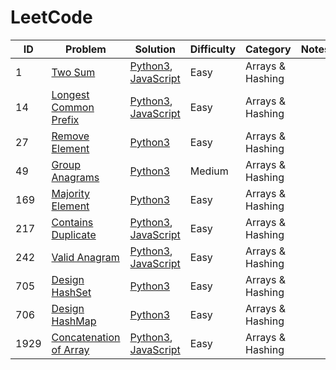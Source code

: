 # LeetCode

| ID   | Problem                                                                         | Solution                                                                                                                                                                                                           | Difficulty | Category         | Notes |
| ---- | ------------------------------------------------------------------------------- | ------------------------------------------------------------------------------------------------------------------------------------------------------------------------------------------------------------------ | ---------- | ---------------- | ----- |
| 1    | [Two Sum](https://leetcode.com/problems/two-sum/)                               | [Python3](https://github.com/shanshkelqeje/leetcode/blob/main/python3/1.two-sum.py), [JavaScript](https://github.com/shanshkelqeje/leetcode/blob/main/javascript/1.two-sum.js)                                     | Easy       | Arrays & Hashing |       |
| 14   | [Longest Common Prefix](https://leetcode.com/problems/longest-common-prefix/)   | [Python3](https://github.com/shanshkelqeje/leetcode/blob/main/python3/14.longest-common-prefix.py), [JavaScript](https://github.com/shanshkelqeje/leetcode/blob/main/javascript/14.longest-common-prefix.js)       | Easy       | Arrays & Hashing |       |
| 27   | [Remove Element](https://leetcode.com/problems/remove-element/)                 | [Python3](https://github.com/shanshkelqeje/leetcode/blob/main/python3/27.remove-element.py)                                                                                                                        | Easy       | Arrays & Hashing |       |
| 49   | [Group Anagrams](https://leetcode.com/problems/group-anagrams/)                 | [Python3](https://github.com/shanshkelqeje/leetcode/blob/main/python3/49.group-anagrams.py)                                                                                                                        | Medium     | Arrays & Hashing |       |
| 169  | [Majority Element](https://leetcode.com/problems/majority-element/)             | [Python3](https://github.com/shanshkelqeje/leetcode/blob/main/python3\169.majority-element.py)                                                                                                                     | Easy       | Arrays & Hashing |       |
| 217  | [Contains Duplicate](https://leetcode.com/problems/contains-duplicate/)         | [Python3](https://github.com/shanshkelqeje/leetcode/blob/main/python3/217.contains-duplicate.py), [JavaScript](https://github.com/shanshkelqeje/leetcode/blob/main/javascript/217.contains-duplicate.js)           | Easy       | Arrays & Hashing |       |
| 242  | [Valid Anagram](https://leetcode.com/problems/valid-anagram/)                   | [Python3](https://github.com/shanshkelqeje/leetcode/blob/main/python3/242.valid-anagram.py), [JavaScript](https://github.com/shanshkelqeje/leetcode/blob/main/javascript/242.valid-anagram.js)                     | Easy       | Arrays & Hashing |       |
| 705  | [Design HashSet](https://leetcode.com/problems/design-hashset/)                 | [Python3](https://github.com/shanshkelqeje/leetcode/blob/main/python3/705.design-hash-set.py)                                                                                                                      | Easy       | Arrays & Hashing |       |
| 706  | [Design HashMap](https://leetcode.com/problems/design-hashmap/)                 | [Python3](https://github.com/shanshkelqeje/leetcode/blob/main/python3/706.design-hash-map.py)                                                                                                                      | Easy       | Arrays & Hashing |       |
| 1929 | [Concatenation of Array](https://leetcode.com/problems/concatenation-of-array/) | [Python3](https://github.com/shanshkelqeje/leetcode/blob/main/python3/1929.concatenation-of-array.py), [JavaScript](https://github.com/shanshkelqeje/leetcode/blob/main/javascript/1929.concatenation-of-array.js) | Easy       | Arrays & Hashing |       |
